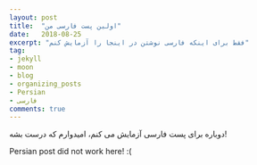 ```yaml
---
layout: post
title:  "اولین پست فارسی من"
date:   2018-08-25
excerpt: "فقط برای اینکه فارسی نوشتن در اینجا را آزمایش کنم"
tag:
- jekyll 
- moon
- blog
- organizing_posts
- Persian
- فارسی
comments: true
---
```



دوباره برای پست فارسی آزمایش می کنم، امیدوارم که درست بشه!

Persian post did  not work here! :(